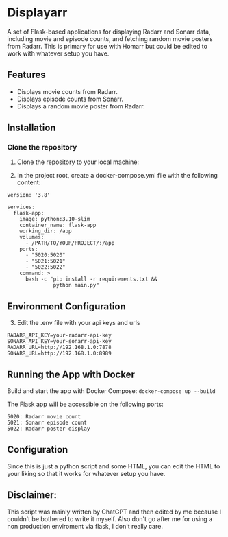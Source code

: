 # Displayarr

A set of Flask-based applications for displaying Radarr and Sonarr data, including movie and episode counts, and fetching random movie posters from Radarr. This is primary for use with Homarr but could be edited to work with whatever setup you have.

## Features

- Displays movie counts from Radarr.
- Displays episode counts from Sonarr.
- Displays a random movie poster from Radarr.


## Installation

### Clone the repository

1. Clone the repository to your local machine:

2. In the project root, create a docker-compose.yml file with the following content:

```
version: '3.8'

services:
  flask-app:
    image: python:3.10-slim
    container_name: flask-app
    working_dir: /app
    volumes:
      - /PATH/TO/YOUR/PROJECT/:/app
    ports:
      - "5020:5020"
      - "5021:5021"
      - "5022:5022"
    command: >
      bash -c "pip install -r requirements.txt &&
               python main.py"
```
## Environment Configuration
3. Edit the .env file with your api keys and urls
```
RADARR_API_KEY=your-radarr-api-key
SONARR_API_KEY=your-sonarr-api-key
RADARR_URL=http://192.168.1.0:7878
SONARR_URL=http://192.168.1.0:8989
```
## Running the App with Docker
Build and start the app with Docker Compose:
`docker-compose up --build`

The Flask app will be accessible on the following ports:
```
5020: Radarr movie count
5021: Sonarr episode count
5022: Radarr poster display
```
## Configuration

Since this is just a python script and some HTML, you can edit the HTML to your liking so that it works for whatever setup you have.

## Disclaimer: 
This script was mainly written by ChatGPT and then edited by me because I couldn't be bothered to write it myself. Also don't go after me for using a non production enviroment via flask, I don't really care.

